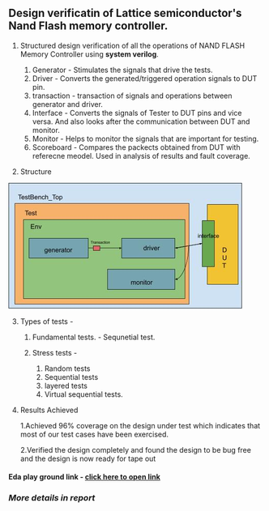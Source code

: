 ## **Design verificatin of Lattice semiconductor's Nand Flash memory controller.**

1. Structured design verification of all the operations of NAND FLASH Memory Controller using **system verilog**. 

    1. Generator - Stimulates the signals that drive the tests. 
    2. Driver - Converts the generated/triggered operation signals to DUT pin.
    3. transaction -  transaction of signals and operations between generator and driver.
    4. Interface - Converts the signals of Tester to DUT pins and vice versa. And also looks after the communication between DUT and monitor. 
    5. Monitor - Helps to monitor the signals that are important for testing. 
    7. Scoreboard - Compares the packects obtained from DUT with referecne meodel. Used in analysis of results and fault coverage. 
   
2. Structure

![Testbench Structure](https://github.com/krishna-kumar-netizen/Design-Verification-of-Flash-Memory-Controller/blob/main/documentation/structure.jpg)

3. Types of tests - 

    1. Fundamental tests. - Sequnetial test.
    
    3. Stress tests - 
        1. Random tests 
        2. Sequential tests 
        3. layered tests
        4. Virtual sequential tests.

3. Results Achieved 

    1.Achieved 96% coverage on the design under test which indicates that most of
    our test cases have been exercised.
    
    2.Verified the design completely and found the design to be bug free and the
    design is now ready for tape out

#### Eda play ground link - [click here to open link](https://www.edaplayground.com/x/Jh4g)  

### *More details in report* 


